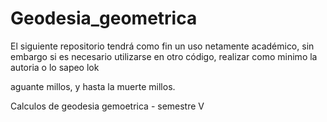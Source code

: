 # Geodesia_geometrica
El siguiente repositorio tendrá como fin un uso netamente académico, sin embargo si es 
necesario utilizarse en otro código, realizar como minimo la autoria o lo sapeo lok

aguante millos, y hasta la muerte millos.


Calculos de geodesia gemoetrica - semestre V
